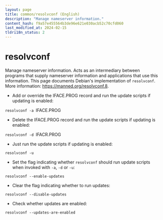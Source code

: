 ```yaml
---
layout: page
title: common/resolvconf (English)
description: "Manage nameserver information."
content_hash: f9a57e455564b3de96e621e030acb52c70cfd060
last_modified_at: 2024-02-15
tldri18n_status: 2
---
```

# resolvconf

Manage nameserver information.
Acts as an intermediary between programs that supply nameserver information and applications that use this information.
This page documents Debian's implementation of `resolvconf`.
More information: <https://manned.org/resolvconf.8>.

- Add or override the IFACE.PROG record and run the update scripts if updating is enabled:

`resolvconf -a `<span class="tldr-var badge badge-pill bg-dark-lm bg-white-dm text-white-lm text-dark-dm font-weight-bold">IFACE.PROG</span>

- Delete the IFACE.PROG record and run the update scripts if updating is enabled:

`resolvconf -d `<span class="tldr-var badge badge-pill bg-dark-lm bg-white-dm text-white-lm text-dark-dm font-weight-bold">IFACR.PROG</span>

- Just run the update scripts if updating is enabled:

`resolvconf -u`

- Set the flag indicating whether `resolvconf` should run update scripts when invoked with `-a`, `-d` or `-u`:

`resolvconf --enable-updates`

- Clear the flag indicating whether to run updates:

`resolvconf --disable-updates`

- Check whether updates are enabled:

`resolvconf --updates-are-enabled`
